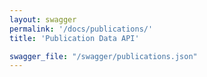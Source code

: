 ```yaml
---
layout: swagger
permalink: '/docs/publications/'
title: 'Publication Data API'

swagger_file: "/swagger/publications.json"
---
```

